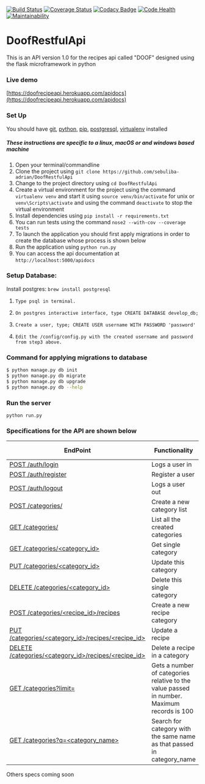 [![Build Status](https://travis-ci.org/Sebuliba-Adrian/DoofRestfulApi.svg?branch=master)](https://travis-ci.org/Sebuliba-Adrian/DoofRestfulApi?branch=master)
[![Coverage Status](https://coveralls.io/repos/github/Sebuliba-Adrian/DoofRestfulApi/badge.svg?branch=master)](https://coveralls.io/github/Sebuliba-Adrian/DoofRestfulApi?branch=master)
[![Codacy Badge](https://api.codacy.com/project/badge/Grade/ed3fb4470ef140e68783a24de2d426ae)](https://www.codacy.com/app/Sebuliba-Adrian/DoofRestfulApi?utm_source=github.com&amp;utm_medium=referral&amp;utm_content=Sebuliba-Adrian/DoofRestfulApi&amp;utm_campaign=Badge_Grade)
[![Code Health](https://landscape.io/github/Sebuliba-Adrian/DoofRestfulApi/master/landscape.svg?style=flat)](https://landscape.io/github/Sebuliba-Adrian/DoofRestfulApi/master)
[![Maintainability](https://api.codeclimate.com/v1/badges/e2975d655ca0fb0fc8be/maintainability)](https://codeclimate.com/github/Sebuliba-Adrian/DoofRestfulApi/maintainability)

# DoofRestfulApi

This is an API version 1.0 for the recipes api called "DOOF" designed using the flask microframework in python

### Live demo
[https://doofrecipeapi.herokuapp.com/apidocs](https://doofrecipeapi.herokuapp.com/apidocs)


### Set Up
You should have [git](https://git-scm.com/), [python](https://docs.python.org/), [pip](https://pypi.python.org/pypi/pip), [postgresql](https://www.postgresql.org/), [virtualenv](https://virtualenv.pypa.io/en/stable/) installed
##### These instructions are specific to a linux, macOS or and windows based machine
1. Open your terminal/commandline
2. Clone the project using `git clone https://github.com/sebuliba-adrian/DoofRestfulApi`
3. Change to the project directory using `cd DoofRestfulApi`
4. Create a virtual environment for the project using the command `virtualenv venv` and start it using `source venv/bin/activate` for unix or `venv\Scripts\activate`  and using the command `deactivate` to stop the virtual environment
5. Install dependencies using `pip install -r requirements.txt`
6. You can run tests using the command `nose2 --with-cov --coverage tests`
7. To launch the application you should first apply migrations in order to create the database whose process is shown below
8. Run the application using `python run.py`
10. You can access the api documentation at 
`http://localhost:5000/apidocs`


### Setup Database:

Install postgres: ```brew install postgresql```

1. ```Type psql in terminal.```

2. ```On postgres interactive interface, type CREATE DATABASE develop_db;```

3. ```Create a user, type; CREATE USER username WITH PASSWORD 'password' ```

4. ```Edit the /config/config.py with the created username and password from step3 above. ```


### Command for  applying migrations to database

```sh
$ python manage.py db init
$ python manage.py db migrate
$ python manage.py db upgrade
$ python manage.py db --help
```

### Run the server
 ```python run.py```


### Specifications for the API are shown below

| EndPoint | Functionality | Public Access |
| -------- | ------------- | ------------- |
| [ POST /auth/login ](#) | Logs a user in | TRUE |
| [ POST /auth/register ](#) | Register a user | TRUE |
| [ POST /auth/logout ](#) | Logs a user out | FALSE |
| [ POST /categories/ ](#) | Create a new category list | FALSE |
| [ GET /categories/ ](#) | List all the created categories | FALSE |
| [ GET /categories/\<category_id> ](#) | Get single category | FALSE |
| [ PUT /categories/\<category_id> ](#) | Update this category | FALSE |
| [ DELETE /categories/\<category_id> ](#) | Delete this single category | FALSE |
| [ POST /categories/\<recipe_id>/recipes ](#) | Create a new recipe category | FALSE |
| [ PUT /categories/\<category_id>/recipes/<recipe_id> ](#) | Update a recipe | FALSE |
| [ DELETE /categories/\<category_id>/recipes/<recipe_id> ](#) | Delete a recipe in a category | FALSE |
| [ GET /categories?limit=<number> ](#) | Gets a number of categories relative to the value passed in number. Maximum records is 100 | FALSE |
| [ GET /categories?q=\<category_name> ](#) | Search for category with the same name as that passed in category_name | FALSE |

Others specs coming soon